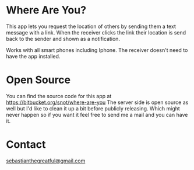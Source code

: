 Where Are You?
==============
This app lets you request the location of others by sending them a text message with a link. When the receiver clicks the link their location is send back to the sender and shown as a notification.

Works with all smart phones including Iphone. The receiver doesn't need to have the app installed.

Open Source
===========
You can find the source code for this app at https://bitbucket.org/snot/where-are-you
The server side is open source as well but I'd like to clean it up a bit before publicly releasing. Which might never happen so if you want it feel free to send me a mail and you can have it.

Contact
=======
sebastianthegreatful@gmail.com

